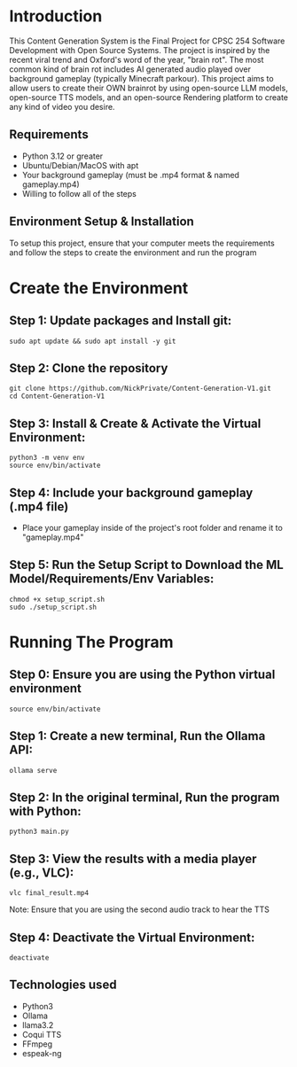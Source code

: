 # Introduction
This Content Generation System is the Final Project for CPSC 254  Software Development with Open Source Systems.
The project is inspired by the recent viral trend and Oxford's word of the year, "brain rot". The most common kind of brain rot includes AI generated audio played over background gameplay (typically Minecraft parkour).
This project aims to allow users to create their OWN brainrot by using open-source LLM models, open-source TTS models, and an open-source Rendering platform to create any kind of video you desire.


## Requirements
- Python 3.12 or greater
- Ubuntu/Debian/MacOS with apt
- Your background gameplay (must be .mp4 format & named gameplay.mp4)
- Willing to follow all of the steps


## Environment Setup & Installation
To setup this project, ensure that your computer meets the requirements and follow the steps to create the environment and run the program

# Create the Environment

## Step 1: Update packages and Install git:
```
sudo apt update && sudo apt install -y git
```
## Step 2: Clone the repository
```
git clone https://github.com/NickPrivate/Content-Generation-V1.git
cd Content-Generation-V1
```

## Step 3: Install & Create & Activate the Virtual Environment:
```
python3 -m venv env
source env/bin/activate
```

## Step 4: Include your background gameplay (.mp4 file)
-  Place your gameplay inside of the project's root folder and rename it to "gameplay.mp4"
  
## Step 5: Run the Setup Script to Download the ML Model/Requirements/Env Variables:
```
chmod +x setup_script.sh
sudo ./setup_script.sh
```


# Running The Program

## Step 0: Ensure you are using the Python virtual environment
```
source env/bin/activate
```

## Step 1: Create a new terminal, Run the Ollama API:
```
ollama serve
```

## Step 2: In the original terminal, Run the program with Python:
```
python3 main.py
```

## Step 3: View the results with a media player (e.g., VLC):
```
vlc final_result.mp4
```
Note: Ensure that you are using the second audio track to hear the TTS

## Step 4: Deactivate the Virtual Environment:
```
deactivate
```


## Technologies used
- Python3
- Ollama
- llama3.2
- Coqui TTS
- FFmpeg
- espeak-ng

